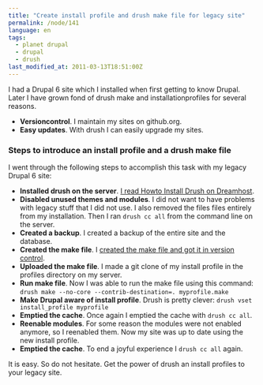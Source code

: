```yaml
---
title: "Create install profile and drush make file for legacy site"
permalink: /node/141
language: en
tags:
  - planet drupal
  - drupal
  - drush
last_modified_at: 2011-03-13T18:51:00Z
---
```


I had a Drupal 6 site which I installed when first getting to know Drupal. Later I have grown fond of drush make and installationprofiles for several reasons.

- **Versioncontrol**. I maintain my sites on github.org.
- **Easy updates**. With drush I can easily upgrade my sites.

### Steps to introduce an install profile and a drush make file

I went through the following steps to accomplish this task with my legacy Drupal 6 site:

- **Installed drush on the server**. [I read Howto Install Drush on Dreamhost](http://brenthardinge.net/blog/howto-install-drush-dreamhost).
- **Disabled unused themes and modules**. I did not want to have problems with legacy stuff that I did not use. I also removed the files files entirely from my installation. Then I ran `drush cc all` from the command line on the server.
- **Created a backup**. I created a backup of the entire site and the database.
- **Created the make file**. I [created the make file and got it in version control](http://github.com/lsolesen/teambuilder.vih.dk).
- **Uploaded the make file**. I made a git clone of my install profile in the profiles directory on my server.
- **Run make file**. Now I was able to run the make file using this command: `drush make --no-core --contrib-destination=. myprofile.make`
- **Make Drupal aware of install profile**. Drush is pretty clever: `drush vset install_profile myprofile`
- **Emptied the cache**. Once again I emptied the cache with `drush cc all`.
- **Reenable modules**. For some reason the modules were not enabled anymore, so I reenabled them. Now my site was up to date using the new install profile.
- **Emptied the cache**. To end a joyful experience I `drush cc all` again.

It is easy. So do not hesitate. Get the power of drush an install profiles to your legacy site.
